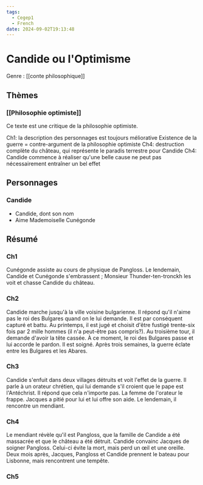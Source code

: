 ```yaml
---
tags:
  - Cegep1
  - French
date: 2024-09-02T19:13:48
---
```


# Candide ou l'Optimisme

Genre : [[conte philosophique]]

## Thèmes

### [[Philosophie optimiste]]

Ce texte est une critique de la philosophie optimiste.

Ch1: la description des personnages est toujours méliorative
Existence de la guerre = contre-argument de la philosophie optimiste
Ch4: destruction complète du château, qui représente le paradis terrestre pour Candide
Ch4: Candide commence à réaliser qu'une belle cause ne peut pas nécessairement entraîner un bel effet

## Personnages

### Candide

- Candide, dont son nom
- Aime Mademoiselle Cunégonde

## Résumé

### Ch1

Cunégonde assiste au cours de physique de Pangloss. Le lendemain, Candide et Cunégonde s'embrassent ; Monsieur Thunder-ten-tronckh les voit et chasse Candide du château.

### Ch2

Candide marche jusqu'à la ville voisine bulgarienne. Il répond qu'il n'aime pas le roi des Bulgares quand on le lui demande. Il est par conséquent capturé et battu. Au printemps, il est jugé et choisit d'être fustigé trente-six fois par 2 mille hommes (il n'a peut-être pas compris?). Au troisième tour, il demande d'avoir la tête cassée. À ce moment, le roi des Bulgares passe et lui accorde le pardon. Il est soigné. Après trois semaines, la guerre éclate entre les Bulgares et les Abares.

### Ch3

Candide s'enfuit dans deux villages détruits et voit l'effet de la guerre. Il parle à un orateur chrétien, qui lui demande s'il croient que le pape est l'Antéchrist. Il répond que cela n'importe pas. La femme de l'orateur le frappe. Jacques a pitié pour lui et lui offre son aide. Le lendemain, il rencontre un mendiant.

### Ch4

Le mendiant révèle qu'il est Pangloss, que la famille de Candide a été massacrée et que le château a été détruit. Candide convainc Jacques de soigner Pangloss. Celui-ci évite la mort, mais perd un œil et une oreille. Deux mois après, Jacques, Pangloss et Candide prennent le bateau pour Lisbonne, mais rencontrent une tempête.

### Ch5